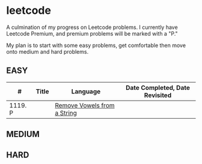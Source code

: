 # leetcode
A culmination of my progress on Leetcode problems. I currently have Leetcode Premium, and premium problems will be marked with a "P."

My plan is to start with some easy problems, get comfortable then move onto medium and hard problems. 
## EASY
| # | Title | Language | Date Completed, Date Revisited|
| --- | ----- | -------- | ---------- |
| 1119. P | | [Remove Vowels from a String](https://leetcode.com/problems/remove-vowels-from-a-string/) | | C++ | | 3/25/20, |
## MEDIUM

## HARD
